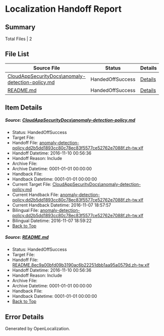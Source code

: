 # <a name='report-top'></a> Localization Handoff Report

## Summary
 Total Files | 2

## File List
 Source File | Status | Details 
 ----------- | ------ | ------- 
 [CloudAppSecurityDocs\anomaly-detection-policy.md](https://github.com/Microsoft/CloudAppSecurityDocs-pr/blob/002e0b82296162ee13fa378c4641cc8f21547237/CloudAppSecurityDocs/anomaly-detection-policy.md) | HandedOffSuccess | [Details](#ca51d36a6d899124d3d4eb84ded1972ad9c8bab45)
 [README.md](https://github.com/Microsoft/CloudAppSecurityDocs-pr/blob/4b1288ab9430d26badba943231c7c91bba03cc08/README.md) | HandedOffSuccess | [Details](#6f4a84503654560407fdaabd68577ad3d864ac8d204)

## Item Details
##### <a name='ca51d36a6d899124d3d4eb84ded1972ad9c8bab45'></a> Source: [CloudAppSecurityDocs\anomaly-detection-policy.md](https://github.com/Microsoft/CloudAppSecurityDocs-pr/blob/002e0b82296162ee13fa378c4641cc8f21547237/CloudAppSecurityDocs/anomaly-detection-policy.md)
* Status: HandedOffSuccess
* Target File: 
* Handoff File: [anomaly-detection-policy.dd2b5dd1893cc80c78ec83f5577ce52762e7088f.zh-tw.xlf](https://github.com/Microsoft/CloudAppSecurityDocs-pr.handoff/blob/5fc5704e51241125bdf1dbf4b286c8a32124274b/ol-handoff/Microsoft/CloudAppSecurityDocs-pr.zh-tw/live/ht/anomaly-detection-policy.dd2b5dd1893cc80c78ec83f5577ce52762e7088f.zh-tw.xlf)
* Handoff Datetime: 2016-11-10 00:56:36
* Handoff Reason: Include
* Archive File: 
* Archive Datetime: 0001-01-01 00:00:00
* Handback File: 
* Handback Datetime: 0001-01-01 00:00:00
* Current Target File: [CloudAppSecurityDocs\anomaly-detection-policy.md](https://github.com/Microsoft/CloudAppSecurityDocs-pr.zh-tw/blob/be340d76ca6c47791113e4223faa9e49a0a9e2d5/CloudAppSecurityDocs/anomaly-detection-policy.md)
* Current Handback File: [anomaly-detection-policy.dd2b5dd1893cc80c78ec83f5577ce52762e7088f.zh-tw.xlf](https://github.com/Microsoft/CloudAppSecurityDocs-pr.handback/blob/facf2a7b316ccb222a983c2a3ca8b5e7ed16e1d8/ol-handback/Microsoft/CloudAppSecurityDocs-pr.zh-tw/live/ht/anomaly-detection-policy.dd2b5dd1893cc80c78ec83f5577ce52762e7088f.zh-tw.xlf)
* Current Handback Datetime: 2016-11-07 18:57:57
* Bilingual File: [anomaly-detection-policy.dd2b5dd1893cc80c78ec83f5577ce52762e7088f.zh-tw.xlf](https://github.com/Microsoft/CloudAppSecurityDocs-pr.handback/blob/facf2a7b316ccb222a983c2a3ca8b5e7ed16e1d8/ol-handback/Microsoft/CloudAppSecurityDocs-pr.zh-tw/live/ht/anomaly-detection-policy.dd2b5dd1893cc80c78ec83f5577ce52762e7088f.zh-tw.xlf)
* Bilingual Datetime: 2016-11-07 18:59:22
* [Back to Top](#report-top)

##### <a name='6f4a84503654560407fdaabd68577ad3d864ac8d204'></a> Source: [README.md](https://github.com/Microsoft/CloudAppSecurityDocs-pr/blob/4b1288ab9430d26badba943231c7c91bba03cc08/README.md)
* Status: HandedOffSuccess
* Target File: 
* Handoff File: [README.8ec9a00bfd09b3190ac6b22251dbb1aa95a0579d.zh-tw.xlf](https://github.com/Microsoft/CloudAppSecurityDocs-pr.handoff/blob/5fc5704e51241125bdf1dbf4b286c8a32124274b/ol-handoff/Microsoft/CloudAppSecurityDocs-pr.zh-tw/live/ht/README.8ec9a00bfd09b3190ac6b22251dbb1aa95a0579d.zh-tw.xlf)
* Handoff Datetime: 2016-11-10 00:56:36
* Handoff Reason: Include
* Archive File: 
* Archive Datetime: 0001-01-01 00:00:00
* Handback File: 
* Handback Datetime: 0001-01-01 00:00:00
* [Back to Top](#report-top)


## Error Details

Generated by OpenLocalization.
